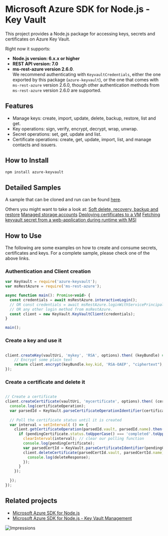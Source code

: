 # Microsoft Azure SDK for Node.js - Key Vault

This project provides a Node.js package for accessing keys, secrets and certificates on Azure Key Vault.

Right now it supports:
- **Node.js version: 6.x.x or higher**
- **REST API version: 7.0**
- **ms-rest-azure version 2.6.0**.  
  We recommend authenticating with `KeyvaultCredentials`, either the one exported by this package (`azure-keyvault`),
  or the one that comes with `ms-rest-azure` version 2.6.0,
  though other authentication methods from `ms-rest-azure` version 2.6.0 are supported.

## Features

- Manage keys: create, import, update, delete, backup, restore, list and get.
- Key operations: sign, verify, encrypt, decrypt, wrap, unwrap.
- Secret operations: set, get, update and list.
- Certificate operations: create, get, update, import, list, and manage contacts and issuers.

## How to Install

```bash
npm install azure-keyvault
```
## Detailed Samples
A sample that can be cloned and run can be found [here](https://github.com/Azure-Samples/key-vault-node-authentication).

Others you might want to take a look at:
[Soft delete, recovery, backup and restore](https://github.com/Azure-Samples/key-vault-node-recovery)
[Managed storage accounts](https://github.com/Azure-Samples/key-vault-node-storage-accounts)
[Deploying certificates to a VM](https://github.com/Azure-Samples/key-vault-node-deploy-certificates-to-vm)
[Fetching keyvault secret from a web-application during runtime with MSI](https://github.com/Azure-Samples/app-service-msi-keyvault-node)

## How to Use

The following are some examples on how to create and consume secrets, certificates and keys.
For a complete sample, please check one of the above links. 

### Authentication and Client creation

```javascript
var KeyVault = require('azure-keyvault');
var msRestAzure = require('ms-rest-azure');

async function main(): Promise<void> {
  const credentials = await msRestAzure.interactiveLogin();
  // OR const credentials = await msRestAzure.loginWithServicePrincipalSecret("clientId", "secret", "domain");
  // OR any other login method from msRestAzure.
  const client = new KeyVault.KeyVaultClient(credentials);
}

main();
```

### Create a key and use it

```javascript

client.createKey(vaultUri, 'mykey', 'RSA', options).then( (keyBundle) => {
    // Encrypt some plain text
    return client.encrypt(keyBundle.key.kid, 'RSA-OAEP', "ciphertext");
});
```

### Create a certificate and delete it

```javascript

// Create a certificate
client.createCertificate(vaultUri, 'mycertificate', options).then( (certificateOperation) => {
  console.log(certificateOperation);
  var parsedId = KeyVault.parseCertificateOperationIdentifier(certificateOperation.id);
  
  // Poll the certificate status until it is created
  var interval = setInterval( () => {
    client.getCertificateOperation(parsedId.vault, parsedId.name).then( (pendingCertificate) => {
      if (pendingCertificate.status.toUpperCase() === 'completed'.toUpperCase()) {
        clearInterval(interval); // clear our polling function
        console.log(pendingCertificate);
        var parsedCertId = KeyVault.parseCertificateIdentifier(pendingCertificate.target);
        client.deleteCertificate(parsedCertId.vault, parsedCertId.name).then( (deleteResponse) => {
          console.log(deleteResponse);
        });
      }
    });
    
  });
});
```

## Related projects

- [Microsoft Azure SDK for Node.js](https://github.com/azure/azure-sdk-for-node)
- [Microsoft Azure SDK for Node.js - Key Vault Management](https://github.com/Azure/azure-sdk-for-node/tree/master/lib/services/keyVaultManagement)


![Impressions](https://azure-sdk-impressions.azurewebsites.net/api/impressions/azure-sdk-for-node%2Flib%2Fservices%2FkeyVault%2FREADME.png)
